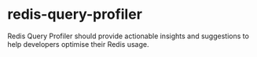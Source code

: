 # redis-query-profiler
Redis Query Profiler should provide actionable insights and suggestions to help developers optimise their Redis usage.
